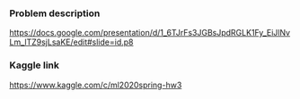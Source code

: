 ### Problem description
https://docs.google.com/presentation/d/1_6TJrFs3JGBsJpdRGLK1Fy_EiJlNvLm_lTZ9sjLsaKE/edit#slide=id.p8
### Kaggle link
https://www.kaggle.com/c/ml2020spring-hw3
